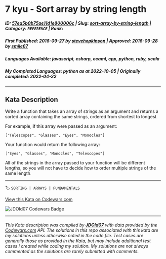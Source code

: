 # 7 kyu - Sort array by string length

##### **ID**: [57ea5b0b75ae11d1e800006c](https://www.codewars.com/kata/57ea5b0b75ae11d1e800006c) | **Slug**: [sort-array-by-string-length](https://www.codewars.com/kata/57ea5b0b75ae11d1e800006c) | **Category**: `REFERENCE` | **Rank**: <span style="color:white">7 kyu</span>

##### **First Published**: 2016-09-27 ***by*** [stevehopkinson](https://www.codewars.com/users/stevehopkinson) | **Approved**: 2016-09-28 ***by*** [smile67](https://www.codewars.com/users/smile67)

##### **Languages Available**: javascript, csharp, ocaml, cpp, python, ruby, scala

##### **My Completed Languages**: python ***as at*** 2022-10-05 | **Originally completed**: 2022-04-22

---

## Kata Description


Write a function that takes an array of strings as an argument and returns a sorted array containing the same strings, ordered from shortest to longest.



For example, if this array were passed as an argument:



``` ["Telescopes", "Glasses", "Eyes", "Monocles"] ```



Your function would return the following array:



``` ["Eyes", "Glasses", "Monocles", "Telescopes"] ```



All of the strings in the array passed to your function will be different lengths, so you will not have to decide how to order multiple strings of the same length.

---


🏷 `SORTING | ARRAYS | FUNDAMENTALS`


[View this Kata on Codewars.com](https://www.codewars.com/kata/57ea5b0b75ae11d1e800006c)

![](https://www.codewars.com/users/jdold07/badges/large "JDOld07 Codewars Badge")

---

###### *This Kata description was compiled by [**JDOld07**](https://tpstech.dev) with data provided by the [Codewars.com](https://www.codewars.com) API.  The solutions in this repo associated with this kata are my solutions unless otherwise noted in the code file.  Test cases are generally those as provided in the Kata, but may include additional test cases I created while coding my solution.  My solutions are not always commented as the solutions are rarely submitted with comments.*
